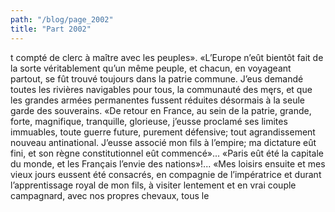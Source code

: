 ```yaml
---
path: "/blog/page_2002"
title: "Part 2002"
---
```


t compté de clerc à maître avec les peuples».
«L’Europe n’eût bientôt fait de la sorte véritablement qu’un même peuple, et chacun, en voyageant partout, se fût trouvé toujours dans la patrie commune. J’eus demandé toutes les rivières navigables pour tous, la communauté des męrs, et que les grandes armées permanentes fussent réduites désormais à la seule garde des souverains.
«De retour en France, au sein de la patrie, grande, forte, magnifique, tranquille, glorieuse, j’eusse proclamé ses limites immuables, toute guerre future, purement défensive; tout agrandissement nouveau antinational. J’eusse associé mon fils à l’empire; ma dictature eût fini, et son règne constitutionnel eût commencé»...
«Paris eût été la capitale du monde, et les Français l’envie des nations»!...
«Mes loisirs ensuite et mes vieux jours eussent été consacrés, en compagnie de l’impératrice et durant l’apprentissage royal de mon fils, à visiter lentement et en vrai couple campagnard, avec nos propres chevaux, tous le
